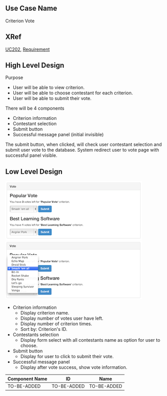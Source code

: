 Use Case Name
-------------
Criterion Vote

XRef
----
[UC202](https://github.com/AKWEXV/exceedvote_ws/blob/master/use-cases/uc202-criterion-vote.md), [Requirement](https://github.com/AKWEXV/exceedvote_ws/wiki/Requirement)

High Level Design
-----------------
Purpose

* User will be able to view criterion.
* User will be able to choose contestant for each criterion.
* User will be able to submit their vote.

There will be 4 components

* Criterion information
* Contestant selection
* Submit button
* Successful message panel (initial invisible)

The submit button, when clicked, will check user contestant selection and submit user vote to the database. System redirect user to vote page with successful panel visible.


Low Level Design
----------------
![Screenshot](images/ds202-criterionVote1.png)
![Screenshot](images/ds202-criterionVote2.png)

* Criterion information
    * Display criterion name.
    * Display number of votes user have left.
    * Display number of criterion times.
    * Sort by: Criterion's ID.
* Contestants selection
    * Display form select with all contestants name as option for user to choose.
* Submit button
    * Display for user to click to submit their vote.
* Successful message panel
    * Display after vote success, show vote information.

| Component Name | ID | Name |
| -------------- | -- | ---- |
| TO-BE-ADDED | TO-BE-ADDED | TO-BE-ADDED |